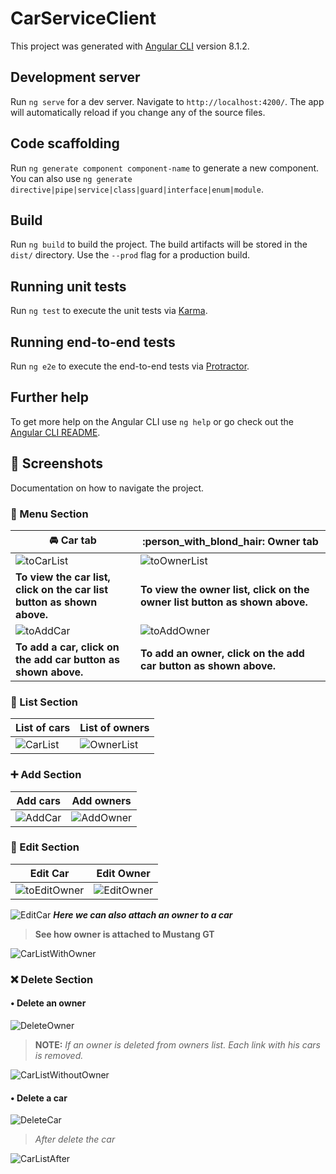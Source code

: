 # CarServiceClient

This project was generated with [Angular CLI](https://github.com/angular/angular-cli) version 8.1.2.

## Development server

Run `ng serve` for a dev server. Navigate to `http://localhost:4200/`. The app will automatically reload if you change any of the source files.

## Code scaffolding

Run `ng generate component component-name` to generate a new component. You can also use `ng generate directive|pipe|service|class|guard|interface|enum|module`.

## Build

Run `ng build` to build the project. The build artifacts will be stored in the `dist/` directory. Use the `--prod` flag for a production build.

## Running unit tests

Run `ng test` to execute the unit tests via [Karma](https://karma-runner.github.io).

## Running end-to-end tests

Run `ng e2e` to execute the end-to-end tests via [Protractor](http://www.protractortest.org/).

## Further help

To get more help on the Angular CLI use `ng help` or go check out the [Angular CLI README](https://github.com/angular/angular-cli/blob/master/README.md).

## :camera_flash: Screenshots

Documentation on how to navigate the project.

### :bookmark_tabs: Menu Section

:oncoming_automobile: Car tab | :person_with_blond_hair: Owner tab
------------ | -------------
![toCarList](https://user-images.githubusercontent.com/42523266/62013258-8b5d6100-b155-11e9-9e07-618121479e2f.png) | ![toOwnerList](https://user-images.githubusercontent.com/42523266/62013260-8b5d6100-b155-11e9-9c67-1dcb437f3354.png)
**To view the car list, click on the car list button as shown above.** | **To view the owner list, click on the owner list button as shown above.**
![toAddCar](https://user-images.githubusercontent.com/42523266/62013203-efcbf080-b154-11e9-84c2-92ff2115425b.png) | ![toAddOwner](https://user-images.githubusercontent.com/42523266/62013204-f0648700-b154-11e9-99de-3e9df789e90d.png)
**To add a car, click on the add car button as shown above.** | **To add an owner, click on the add car button as shown above.**

### :page_with_curl: List Section

List of cars | List of owners
------------ | -------------
![CarList](https://user-images.githubusercontent.com/42523266/62012760-f1df8080-b14f-11e9-83b3-f595cfcbf529.PNG) | ![OwnerList](https://user-images.githubusercontent.com/42523266/62013186-cd39d780-b154-11e9-93a0-5c7abe185b01.png)

### :heavy_plus_sign: Add Section

Add cars | Add owners
------------ | -------------
![AddCar](https://user-images.githubusercontent.com/42523266/62013201-efcbf080-b154-11e9-9e45-f9a5fc27bd3e.png) | ![AddOwner](https://user-images.githubusercontent.com/42523266/62013875-db8cf100-b15e-11e9-81b2-f23827b972c8.png)

### :pencil: Edit Section

Edit Car | Edit Owner
------------ | -------------
![toEditOwner](https://user-images.githubusercontent.com/42523266/62013259-8b5d6100-b155-11e9-9f83-cc20f0e1fa7e.png) | ![EditOwner](https://user-images.githubusercontent.com/42523266/62013267-8d272480-b155-11e9-86d4-0e425626659b.png)
![EditCar](https://user-images.githubusercontent.com/42523266/62013266-8d272480-b155-11e9-97de-326efab8bc9f.png)
***Here we can also attach an owner to a car***

>**See how owner is attached to Mustang GT**

![CarListWithOwner](https://user-images.githubusercontent.com/42523266/62013263-8bf5f780-b155-11e9-8338-add9a38caef6.png)

### :x: Delete Section
#### • Delete an owner
![DeleteOwner](https://user-images.githubusercontent.com/42523266/62013265-8c8e8e00-b155-11e9-828f-7a399861242d.PNG)

>**NOTE:** *If an owner is deleted from owners list. Each link with his cars is removed.*

![CarListWithoutOwner](https://user-images.githubusercontent.com/42523266/62013262-8bf5f780-b155-11e9-88e2-6c93a79ce464.png)

#### • Delete a car
![DeleteCar](https://user-images.githubusercontent.com/42523266/62013264-8c8e8e00-b155-11e9-9aaf-fe33ea7818f3.PNG)
>*After delete the car*

![CarListAfter](https://user-images.githubusercontent.com/42523266/62013261-8b5d6100-b155-11e9-8e32-289d61f2925a.PNG)
